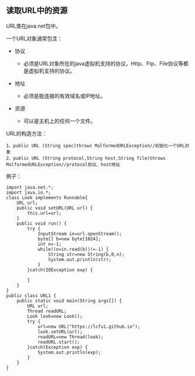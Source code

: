 ## 读取URL中的资源

URL类在java.net包中。

一个URL对象通常包含：

- 协议

  - 必须是URL对象所在的java虚拟机支持的协议，Http、Ftp、File协议等都是虚拟机支持的协议。

- 地址

  - 必须是能连接的有效域名或IP地址。

- 资源

  - 可以是主机上的任何一个文件。

URL的构造方法：

```
1、public URL (String spec)throws MalformedURLException//初始化一个URL对象
2、public URL (String protocol,String host,String file)throws MalformedURLException//protocol协议、host地址
```

例子：

```
import java.net.*;
import java.io.*;
class Look implements Runnable{
	URL url;
	public void setURL(URL url) {
		this.url=url;
	}
	public void run() {
		try {
			InputStream in=url.openStream();
			byte[] b=new byte[1024];
			int n=-1;
			while((n=in.read(b))!=-1) {
				String str=new String(b,0,n);
				System.out.println(str);
			}
		}catch(IOException exp) {
			
		}
	}
}
public class URL1 {
	public static void main(String args[]) {
		URL url;
		Thread readURL;
		Look look=new Look();
		try {
			url=new URL("https://lcfu1.github.io");
			look.setURL(url);
			readURL=new Thread(look);
			readURL.start();
		}catch(Exception exp) {
			System.out.println(exp);
		}
	}
}
```

